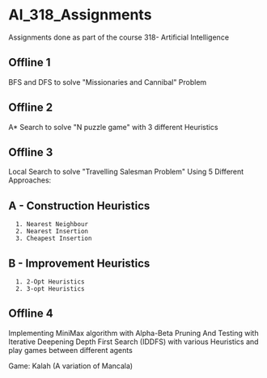 # AI_318_Assignments
Assignments done as part of the course 318- Artificial Intelligence

Offline 1
---------
BFS and DFS to solve "Missionaries and Cannibal" Problem

Offline 2
---------
A* Search to solve "N puzzle game" with 3 different Heuristics

Offline 3
---------
Local Search to solve "Travelling Salesman Problem" Using 5 Different Approaches:


 A - Construction Heuristics
--------------------------
      1. Nearest Neighbour
      2. Nearest Insertion
      3. Cheapest Insertion
      
 B - Improvement Heuristics
--------------------------
      1. 2-Opt Heuristics
      2. 3-opt Heuristics

Offline 4
----------
Implementing MiniMax algorithm with Alpha-Beta Pruning
And Testing with Iterative Deepening Depth First Search (IDDFS)
with various Heuristics and play games between different agents

Game: Kalah (A variation of Mancala)
